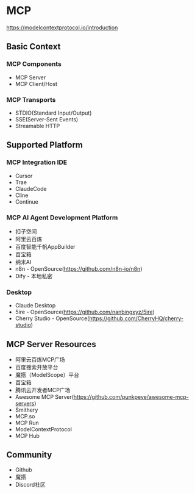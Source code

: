 # MCP
https://modelcontextprotocol.io/introduction

## Basic Context
### MCP Components 

- MCP Server
- MCP Client/Host

### MCP Transports

- STDIO(Standard Input/Output)
- SSE(Server-Sent Events)
- Streamable HTTP


## Supported Platform
### MCP Integration IDE 

- Cursor
- Trae
- ClaudeCode
- Cline
- Continue

### MCP AI Agent Development Platform

- 扣子空间
- 阿里云百炼
- 百度智能千帆AppBuilder
- 百宝箱
- 纳米AI
- n8n - OpenSource(https://github.com/n8n-io/n8n)
- Dify - 本地私密

### Desktop 
- Claude Desktop
- 5ire - OpenSource(https://github.com/nanbingxyz/5ire) 
- Cherry Studio - OpenSource(https://github.com/CherryHQ/cherry-studio)

## MCP Server Resources
- 阿里云百炼MCP广场
- 百度搜索开放平台
- 魔搭（ModelScope）平台
- 百宝箱
- 腾讯云开发者MCP广场
- Awesome MCP Server(https://github.com/punkpeye/awesome-mcp-servers) 
- Smithery
- MCP.so
- MCP Run
- ModelContextProtocol
- MCP Hub

## Community
- Github
- 魔搭
- Discord社区
